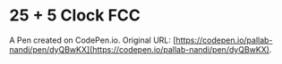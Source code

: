# 25 + 5 Clock FCC

A Pen created on CodePen.io. Original URL: [https://codepen.io/pallab-nandi/pen/dyQBwKX](https://codepen.io/pallab-nandi/pen/dyQBwKX).

